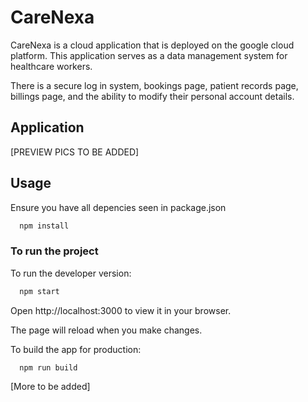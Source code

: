 
# CareNexa

CareNexa is a cloud application that is deployed on the google cloud platform. This application serves as a data management system for healthcare workers.

There is a secure log in system, bookings page, patient records page, billings page, and the ability to modify their personal account details.




## Application

[PREVIEW PICS TO BE ADDED]


## Usage

Ensure you have all depencies seen in package.json

```bash
  npm install
```

### To run the project
To run the developer version:
```bash
  npm start
```
Open http://localhost:3000 to view it in your browser.

The page will reload when you make changes.

To build the app for production:
```bash
  npm run build
```

[More to be added]

